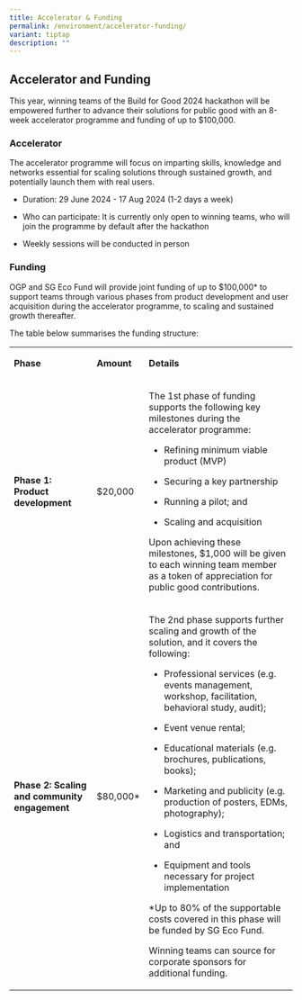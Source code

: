 ```yaml
---
title: Accelerator & Funding
permalink: /environment/accelerator-funding/
variant: tiptap
description: ""
---
```

<h2><strong>Accelerator and Funding</strong></h2>
<p>This year, winning teams of the Build for Good 2024 hackathon will be
empowered further to advance their solutions for public good with an 8-week
accelerator programme and funding of up to $100,000.&nbsp;</p>
<h3><strong>Accelerator</strong></h3>
<p>The accelerator programme will focus on imparting skills, knowledge and
networks essential for scaling solutions through sustained growth, and
potentially launch them with real users.
<br>
</p>
<ul>
<li>
<p>Duration: 29 June 2024 - 17 Aug 2024 (1-2 days a week)</p>
</li>
<li>
<p>Who can participate: It is currently only open to winning teams, who will
join the programme by default after the hackathon</p>
</li>
<li>
<p>Weekly sessions will be conducted in person</p>
</li>
</ul>
<h3><strong>Funding</strong></h3>
<p>OGP and SG Eco Fund will provide joint funding of up to $100,000* to support
teams through various phases from product development and user acquisition
during the accelerator programme, to scaling and sustained growth thereafter.
<br>
</p>
<p>The table below summarises the funding structure:
<br>
</p>
<table>
<tbody>
<tr>
<td rowspan="1" colspan="1">
<p><strong>Phase</strong>
</p>
</td>
<td rowspan="1" colspan="1">
<p><strong>Amount</strong>
</p>
</td>
<td rowspan="1" colspan="1">
<p><strong>Details</strong>
</p>
</td>
</tr>
<tr>
<td rowspan="1" colspan="1">
<p><strong>Phase 1: Product development</strong>
</p>
</td>
<td rowspan="1" colspan="1">
<p>$20,000</p>
</td>
<td rowspan="1" colspan="1">
<p>The 1st phase of funding supports the following key milestones during
the accelerator programme:
<br>
</p>
<ul>
<li>
<p>Refining minimum viable product (MVP)</p>
</li>
<li>
<p>Securing a key partnership</p>
</li>
<li>
<p>Running a pilot; and</p>
</li>
<li>
<p>Scaling and acquisition</p>
</li>
</ul>
<p>Upon achieving these milestones, $1,000 will be given to each winning
team member as a token of appreciation for public good contributions.</p>
</td>
</tr>
<tr>
<td rowspan="1" colspan="1">
<p><strong>Phase 2: Scaling and community engagement</strong>
</p>
</td>
<td rowspan="1" colspan="1">
<p>$80,000*</p>
</td>
<td rowspan="1" colspan="1">
<p>The 2nd phase supports further scaling and growth of the solution, and
it covers the following:</p>
<ul>
<li>
<p>Professional services (e.g. events management, workshop, facilitation,
behavioral study, audit);</p>
</li>
<li>
<p>Event venue rental;</p>
</li>
<li>
<p>Educational materials (e.g. brochures, publications, books);</p>
</li>
<li>
<p>Marketing and publicity (e.g. production of posters, EDMs, photography);</p>
</li>
<li>
<p>Logistics and transportation; and</p>
</li>
<li>
<p>Equipment and tools necessary for project implementation</p>
</li>
</ul>
<p>*Up to 80% of the supportable costs covered in this phase will be funded
by SG Eco Fund.</p>
<p>Winning teams can source for corporate sponsors for additional funding.</p>
<p></p>
</td>
</tr>
</tbody>
</table>
<p></p>